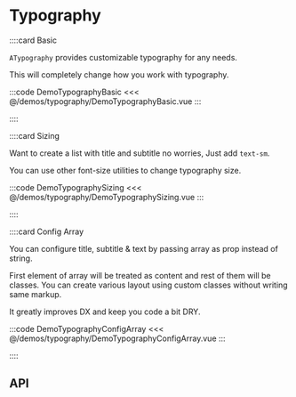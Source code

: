 <script lang="ts" setup>
import api from '@anu-vue/component-meta/ATypography.json';
</script>

# Typography

<!-- TODO: Replace ABtn with AAvatar when ready. -->

<!-- 👉 Basic -->
::::card Basic

`ATypography` provides customizable typography for any needs.

This will completely change how you work with typography.

:::code DemoTypographyBasic
<<< @/demos/typography/DemoTypographyBasic.vue
:::

::::

<!-- 👉 Sizing -->
::::card Sizing

Want to create a list with title and subtitle no worries, Just add `text-sm`.

You can use other font-size utilities to change typography size.

:::code DemoTypographySizing
<<< @/demos/typography/DemoTypographySizing.vue
:::

::::

<!-- 👉 Config Array -->
::::card Config Array

You can configure title, subtitle & text by passing array as prop instead of string.

First element of array will be treated as content and rest of them will be classes. You can create various layout using custom classes without writing same markup.

It greatly improves DX and keep you code a bit DRY.

:::code DemoTypographyConfigArray
<<< @/demos/typography/DemoTypographyConfigArray.vue
:::

::::

<!-- 👉 API -->
## API

<Api :api="api"></Api>
